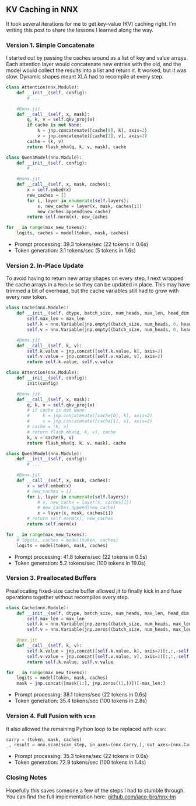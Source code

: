 ## KV Caching in NNX

It took several iterations for me to get key-value (KV) caching right. I’m writing this post to share the lessons I learned along the way.

### Version 1. Simple Concatenate

I started out by passing the caches around as a list of key and value arrays. Each attention layer would concatenate new entries with the old, and the model would collect the results into a list and return it. It worked, but it was slow. Dynamic shapes meant XLA had to recompile at every step.

```python  
class Attention(nnx.Module):
    def __init__(self, config):
        # ...

    #@nnx.jit
    def __call__(self, x, mask):
        q, k, v = self.qkv_proj(x)
        if cache is not None:
            k = jnp.concatenate([cache[0], k], axis=2) 
            v = jnp.concatenate([cache[1], v], axis=2) 
        cache = (k, v)
        return flash_mha(q, k, v, mask), cache

class Qwen3Model(nnx.Module):
    def __init__(self, config):
        # ...

    #@nnx.jit
    def __call__(self, x, mask, caches):
        x = self.embed(x)
        new_caches = []
        for i, layer in enumerate(self.layers):
            x, new_cache = layer(x, mask, caches[i])
            new_caches.append(new_cache)
        return self.norm(x), new_caches

for _ in range(max_new_tokens):  
    logits, caches = model(token, mask, caches)
```

- Prompt processing: 39.3 tokens/sec (22 tokens in 0.6s)
- Token generation: 3.1 tokens/sec (5 tokens in 1.6s)

### Version 2. In-Place Update

To avoid having to return new array shapes on every step, I next wrapped the cache arrays in a `Module` so they can be updated in place. This may have trimmed a bit of overhead, but the cache variables still had to grow with every new token.

```python
class Cache(nnx.Module):
    def __init__(self, dtype, batch_size, num_heads, max_len, head_dim, k=None, v=None):
        self.max_len = max_len
        self.k = nnx.Variable(jnp.empty((batch_size, num_heads, 0, head_dim), dtype=dtype)) if k is None else nnx.Variable(k)
        self.v = nnx.Variable(jnp.empty((batch_size, num_heads, 0, head_dim), dtype=dtype)) if v is None else nnx.Variable(v)

    #@nnx.jit
    def __call__(self, k, v):
        self.k.value = jnp.concat([self.k.value, k], axis=2)
        self.v.value = jnp.concat([self.v.value, v], axis=2)
        return self.k.value, self.v.value

class Attention(nnx.Module):
    def __init__(self, config):
        init(config)

    #@nnx.jit
    def __call__(self, x, mask):
        q, k, v = self.qkv_proj(x)
        # if cache is not None:
        #     k = jnp.concatenate([cache[0], k], axis=2) 
        #     v = jnp.concatenate([cache[1], v], axis=2) 
        # cache = (k, v)
        # return flash_mha(q, k, v), cache
        k, v = cache(k, v)
        return flash_mha(q, k, v, mask), cache

class Qwen3Model(nnx.Module):
    def __init__(self, config):
        # ...

    #@nnx.jit
    def __call__(self, x, mask, caches):
        x = self.embed(x)
        # new_caches = []
        for i, layer in enumerate(self.layers):
            # x, new_cache = layer(x, caches[i])
            # new_caches.append(new_cache)
            x = layer(x, mask, caches[i])
        # return self.norm(x), new_caches
        return self.norm(x)

for _ in range(max_new_tokens):  
    # logits, caches = model(token, caches)
    logits = model(token, mask, caches)
```

- Prompt processing: 41.8 tokens/sec (22 tokens in 0.5s)
- Token generation: 5.2 tokens/sec (100 tokens in 19.0s)

### Version 3. Preallocated Buffers

Preallocating fixed-size cache buffer allowed jit to finally kick in and fuse operations together without recompiles every step.

```python
class Cache(nnx.Module):
    def __init__(self, dtype, batch_size, num_heads, max_len, head_dim, k=None, v=None):
        self.max_len = max_len
        self.k = nnx.Variable(jnp.zeros((batch_size, num_heads, max_len, head_dim), dtype=dtype)) if k is None else nnx.Variable(k)
        self.v = nnx.Variable(jnp.zeros((batch_size, num_heads, max_len, head_dim), dtype=dtype)) if v is None else nnx.Variable(v)

    @nnx.jit
    def __call__(self, k, v):
        self.k.value = jnp.concat([self.k.value, k], axis=2)[:,:,-self.max_len:,:]
        self.v.value = jnp.concat([self.v.value, v], axis=2)[:,:,-self.max_len:,:]
        return self.k.value, self.v.value

for _ in range(max_new_tokens):  
    logits = model(token, mask, caches)
    mask = jnp.concat([mask[1:], jnp.zeros((1,))])[-max_len:]
```

- Prompt processing: 38.1 tokens/sec (22 tokens in 0.6s)
- Token generation: 35.4 tokens/sec (100 tokens in 2.8s)

### Version 4. Full Fusion with `scan`

It also allowed the remaining Python loop to be replaced with `scan`:

```python
carry = (token, mask, caches)
_, result = nnx.scan(scan_step, in_axes=(nnx.Carry,), out_axes=(nnx.Carry, 1), length=max_new_tokens)(carry)
```

- Prompt processing: 35.3 tokens/sec (22 tokens in 0.6s)
- Token generation: 72.9 tokens/sec (100 tokens in 1.4s)

### Closing Notes

Hopefully this saves someone a few of the steps I had to stumble through. You can find the full implementation here: [github.com/jaco-bro/nnx-lm](https://github.com/jaco-bro/nnx-lm)
